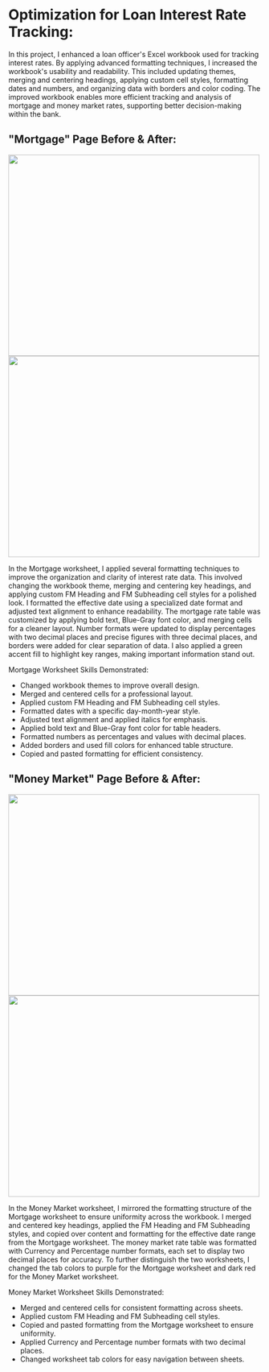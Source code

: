 # Optimization for Loan Interest Rate Tracking: 

In this project, I enhanced a loan officer's Excel workbook used for tracking interest rates. By applying advanced formatting techniques, I increased the workbook's usability and readability. This included updating themes, merging and centering headings, applying custom cell styles, formatting dates and numbers, and organizing data with borders and color coding. The improved workbook enables more efficient tracking and analysis of mortgage and money market rates, supporting better decision-making within the bank.

## "Mortgage" Page Before & After: 

<p float="left">
  <img src="assets/EOM2-1 img/Screenshot 2024-09-09 at 12.33.30 PM.png" width="500" height="400" style="margin-right;" />
  <img src="assets/EOM2-1 img/Screenshot 2024-09-09 at 12.33.10 PM.png" width="500" height="400" style="margin-left;" />
</p>

In the Mortgage worksheet, I applied several formatting techniques to improve the organization and clarity of interest rate data. This involved changing the workbook theme, merging and centering key headings, and applying custom FM Heading and FM Subheading cell styles for a polished look. I formatted the effective date using a specialized date format and adjusted text alignment to enhance readability. The mortgage rate table was customized by applying bold text, Blue-Gray font color, and merging cells for a cleaner layout. Number formats were updated to display percentages with two decimal places and precise figures with three decimal places, and borders were added for clear separation of data. I also applied a green accent fill to highlight key ranges, making important information stand out.

Mortgage Worksheet Skills Demonstrated:

- Changed workbook themes to improve overall design.
- Merged and centered cells for a professional layout.
- Applied custom FM Heading and FM Subheading cell styles.
- Formatted dates with a specific day-month-year style.
- Adjusted text alignment and applied italics for emphasis.
- Applied bold text and Blue-Gray font color for table headers.
- Formatted numbers as percentages and values with decimal places.
- Added borders and used fill colors for enhanced table structure.
- Copied and pasted formatting for efficient consistency.



## "Money Market" Page Before & After:

<p float="left">
  <img src="assets/EOM2-1 img/Screenshot 2024-09-09 at 12.33.38 PM.png" width="500" height="400" style="margin-right;" />
  <img src="assets/EOM2-1 img/Screenshot 2024-09-09 at 12.33.50 PM.png" width="500" height="400" style="margin-left;" />
</p>

In the Money Market worksheet, I mirrored the formatting structure of the Mortgage worksheet to ensure uniformity across the workbook. I merged and centered key headings, applied the FM Heading and FM Subheading styles, and copied over content and formatting for the effective date range from the Mortgage worksheet. The money market rate table was formatted with Currency and Percentage number formats, each set to display two decimal places for accuracy. To further distinguish the two worksheets, I changed the tab colors to purple for the Mortgage worksheet and dark red for the Money Market worksheet.

Money Market Worksheet Skills Demonstrated:

- Merged and centered cells for consistent formatting across sheets.
- Applied custom FM Heading and FM Subheading cell styles.
- Copied and pasted formatting from the Mortgage worksheet to ensure uniformity.
- Applied Currency and Percentage number formats with two decimal places.
- Changed worksheet tab colors for easy navigation between sheets.



